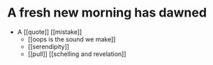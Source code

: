 # A fresh new morning has dawned

- A [[quote]] [[mistake]]
  - [[oops is the sound we make]]
  - [[serendipity]]
  - [[pull]] [[schelling and revelation]]